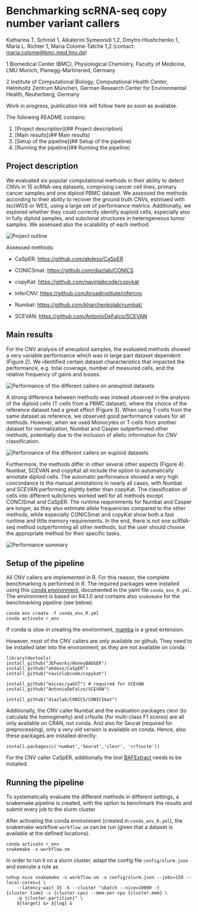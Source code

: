 # Benchmarking scRNA-seq copy number variant callers

Katharina T. Schmid 1, Aikaterini Symeonidi 1,2, Dmytro Hlushchenko 1, Maria L. Richter 1, Maria Colomé-Tatché 1,2 (contact: maria.colome@bmc.med.lmu.de)

1 Biomedical Center (BMC), Physiological Chemistry, Faculty of Medicine, LMU Munich, Planegg-Martinsried, Germany

2 Institute of Computational Biology, Computational Health Center, Helmholtz Zentrum München, German Research Center for Environmental Health, Neuherberg, Germany


Work in progress, publication link will follow here as soon as available.

The following README contains:

1. [Project description](## Project description)
2. [Main results](## Main results)
3. [Setup of the pipeline](## Setup of the pipeline)
4. [Running the pipeline](## Running the pipeline)

## Project description

We evaluated six popular computational methods in their ability to detect CNVs in 15 scRNA-seq datasets, comprising cancer cell lines, primary cancer samples and one diploid PBMC dataset. We assessed the methods according to their ability to recover the ground truth CNVs, estimaed with (sc)WGS or WES, using a large set of performance metrics. Additionally, we explored whether they could correctly identify euploid cells, especially also in fully diploid samples, and subclonal structures in heterogeneous tumor samples. We assessed also the scalability of each method.

![Project outline](pictures/figure1.png "Project outline")

Assessed methods:

* CaSpER: https://github.com/akdess/CaSpER

* CONICSmat: https://github.com/diazlab/CONICS

* copyKat: https://github.com/navinlabcode/copykat 

* InferCNV: https://github.com/broadinstitute/infercnv

* Numbat: https://github.com/kharchenkolab/numbat/

* SCEVAN: https://github.com/AntonioDeFalco/SCEVAN 


## Main results

For the CNV analysis of aneuploid samples, the evaluated methods showed a very variable performance which was in large part dataset dependent (Figure 2). We identified certain dataset characteristics that impacted the performance, e.g. total coverage, number of measured cells, and the relative frequency of gains and losses.

![Performance of the different callers on aneuploid datasets](pictures/figure2.png "Figure 2. Performance of the different callers on aneuploid datasets")

A strong difference between methods was instead observed in the analysis of the diploid cells (T-cells from a PBMC dataset), where the choice of the reference dataset had a great effect (Figure 3). When using T-cells from the same dataset as reference, we observed good performance values for all methods. However, when we used Monocytes or T-cells from another dataset for normalization, Numbat and Casper outperformed other methods, potentially due to the inclusion of allelic information for CNV classification. 

![Performance of the different callers on euploid datasets](pictures/figure4.png "Figure 3. Performance of the different callers on euploid datasets")

Furthermore, the methods differ in other several other aspects (Figure 4). Numbat, SCEVAN and copyKat all include the option to automatically annotate diploid cells. The automatic performance showed a very high concordance to the manual annotations in nearly all cases, with Numbat and SCEVAN performing slightly better than copyKat. The classification of cells into different subclones worked well for all methods except CONCISmat and CaSpER. The runtime requirements for Numbat and Casper are longer, as they also estimate allele frequencies compared to the other methods, while especially CONICSmat and copyKat show both a fast runtime and little memory requirements. In the end, there is not one scRNA-seq method outperforming all other methods, but the user should choose the appropriate method for their specific tasks.

![Performance summary](pictures/summary_plot.png "Figure 4. Performance summary")

## Setup of the pipeline

All CNV callers are implemented in R. For this reason, the complete benchmarking is performed in R. The required packages were installed using this [conda environment](https://docs.conda.io/en/latest/), documented in the yaml file `conda_env_R.yml`. The environment is based on R4.1.0 and contains also `snakemake` for the benchmarking pipeline (see below).

```
conda env create -f conda_env_R.yml
conda activate r_env
```

If conda is slow in creating the environment, [mamba](https://mamba.readthedocs.io/en/latest/user_guide/mamba.html) is a great extension.

However, most of the CNV callers are only available on github. They need to be installed later into the environment, as they are not available on conda:

```
library(devtools)
install_github("JEFworks/HoneyBADGER")
install_github("akdess/CaSpER")
install_github("navinlabcode/copykat")

install_github("miccec/yaGST") # required for SCEVAN
install_github("AntonioDeFalco/SCEVAN")

install_github("diazlab/CONICS/CONICSmat")
```

Additionally, the CNV caller Numbat and the evaluation packages clevr (to calculate the homogeneity) and crfsuite (for multi-class F1 scores) are all only available on CRAN, not conda. And also for Seurat (required for preprocessing), only a very old version is available on conda. Hence, also these packages are installed directly:

```
install.packages(c('numbat','Seurat','clevr', 'crfsuite'))
```

For the CNV caller CaSpER, additionally the tool [BAFExtract](https://github.com/akdess/BAFExtract) needs to be installed.

## Running the pipeline

To systematically evaluate the different methods in different settings, a snakemake pipeline is created, with the option to benchmark the results and submit every job to the slurm cluster.

After activating the conda environment (created in `conda_env_R.yml`), the snakemake workflow `workflow.sm` can be run (given that a dataset is available at the defined locations).

```
conda activate r_env
snakemake -s workflow.sm
```

In order to run it on a slurm cluster, adapt the config file `config/slurm.json` and execute a rule as

```
nohup nice snakemake -s workflow.sm -u config/slurm.json --jobs=150 --local-cores=1 \
    --latency-wait 35 -k --cluster "sbatch --nice=10000 -t {cluster.time} -c {cluster.cpu} --mem-per-cpu {cluster.mem} \
    -p {cluster.partition}" \
    ${target} &> ${log} &
```

